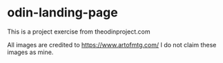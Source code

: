 # odin-landing-page

This is a project exercise from theodinproject.com

All images are credited to https://www.artofmtg.com/ I do not claim these images as mine.